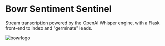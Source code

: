 # Bowr Sentiment Sentinel
Stream transcription powered by the OpenAI Whisper engine, with a Flask front-end to index and "germinate" leads.

![bowrlogo](media/bowrlogo.webp)
